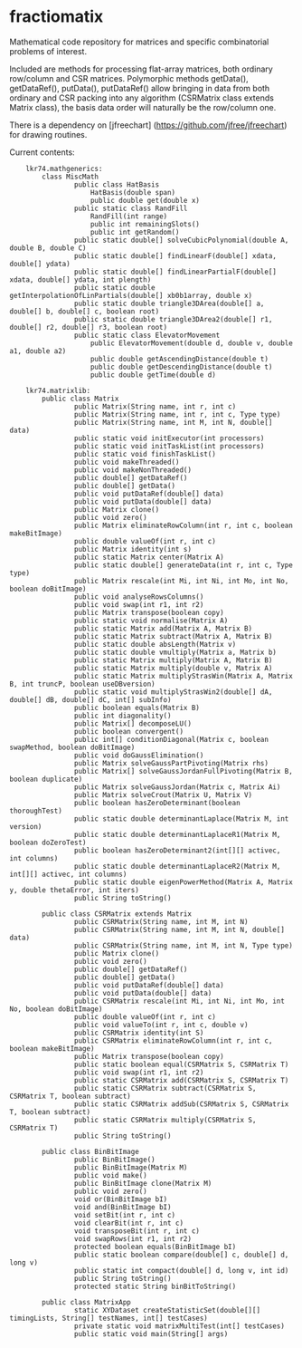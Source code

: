 # fractiomatix
Mathematical code repository for matrices and specific combinatorial problems of interest.

Included are methods for processing flat-array matrices, both ordinary row/column and CSR matrices.
Polymorphic methods getData(), getDataRef(), putData(), putDataRef() allow bringing in data from both ordinary and CSR packing into any algorithm (CSRMatrix class extends Matrix class), the basis data order will naturally be the row/column one.

There is a dependency on [jfreechart] (https://github.com/jfree/jfreechart) for drawing routines.

Current contents:

		lkr74.mathgenerics:
  			class MiscMath
    				public class HatBasis
      					HatBasis(double span)
      					public double get(double x)
    				public static class RandFill
    					RandFill(int range)
      					public int remainingSlots()
      					public int getRandom()
    				public static double[] solveCubicPolynomial(double A, double B, double C)
    				public static double[] findLinearF(double[] xdata, double[] ydata)
    				public static double[] findLinearPartialF(double[] xdata, double[] ydata, int plength)
    				public static double getInterpolationOfLinPartials(double[] xb0b1array, double x)
    				public static double triangle3DArea(double[] a, double[] b, double[] c, boolean root)
  				 	public static double triangle3DArea2(double[] r1, double[] r2, double[] r3, boolean root)
    				public static class ElevatorMovement
      					public ElevatorMovement(double d, double v, double a1, double a2)
      					public double getAscendingDistance(double t)
      					public double getDescendingDistance(double t)
      					public double getTime(double d)
  
		lkr74.matrixlib:
  			public class Matrix
    				public Matrix(String name, int r, int c)
    				public Matrix(String name, int r, int c, Type type)
    				public Matrix(String name, int M, int N, double[] data)
    				public static void initExecutor(int processors)
    				public static void initTaskList(int processors)
    				public static void finishTaskList() 
    				public void makeThreaded()
    				public void makeNonThreaded()
    				public double[] getDataRef()
    				public double[] getData()
    				public void putDataRef(double[] data)
    				public void putData(double[] data) 
    				public Matrix clone()
    				public void zero()
    				public Matrix eliminateRowColumn(int r, int c, boolean makeBitImage)
    				public double valueOf(int r, int c) 
    				public Matrix identity(int s)
    				public static Matrix center(Matrix A)
    				public static double[] generateData(int r, int c, Type type)
    				public Matrix rescale(int Mi, int Ni, int Mo, int No, boolean doBitImage)
    				public void analyseRowsColumns()
    				public void swap(int r1, int r2)
    				public Matrix transpose(boolean copy)
    				public static void normalise(Matrix A)
    				public static Matrix add(Matrix A, Matrix B)
    				public static Matrix subtract(Matrix A, Matrix B)
    				public static double absLength(Matrix v)
    				public static double vmultiply(Matrix a, Matrix b)
    				public static Matrix multiply(Matrix A, Matrix B)
    				public static Matrix multiply(double v, Matrix A)
    				public static Matrix multiplyStrasWin(Matrix A, Matrix B, int truncP, boolean useDBversion)
    				public static void multiplyStrasWin2(double[] dA, double[] dB, double[] dC, int[] subInfo)
    				public boolean equals(Matrix B)
    				public int diagonality()
    				public Matrix[] decomposeLU()
    				public boolean convergent()
    				public int[] conditionDiagonal(Matrix c, boolean swapMethod, boolean doBitImage)
    				public void doGaussElimination()
    				public Matrix solveGaussPartPivoting(Matrix rhs)
    				public Matrix[] solveGaussJordanFullPivoting(Matrix B, boolean duplicate)
    				public Matrix solveGaussJordan(Matrix c, Matrix Ai)
    				public Matrix solveCrout(Matrix U, Matrix V)
    				public boolean hasZeroDeterminant(boolean thoroughTest)
    				public static double determinantLaplace(Matrix M, int version)
    				public static double determinantLaplaceR1(Matrix M, boolean doZeroTest)
    				public boolean hasZeroDeterminant2(int[][] activec, int columns)
    				public static double determinantLaplaceR2(Matrix M, int[][] activec, int columns)
    				public static double eigenPowerMethod(Matrix A, Matrix y, double thetaError, int iters)
    				public String toString()

  			public class CSRMatrix extends Matrix
    				public CSRMatrix(String name, int M, int N)
    				public CSRMatrix(String name, int M, int N, double[] data)
    				public CSRMatrix(String name, int M, int N, Type type)
    				public Matrix clone()
    				public void zero()
    				public double[] getDataRef()
    				public double[] getData()
    				public void putDataRef(double[] data)
    				public void putData(double[] data)
    				public CSRMatrix rescale(int Mi, int Ni, int Mo, int No, boolean doBitImage)
    				public double valueOf(int r, int c)
    				public void valueTo(int r, int c, double v)
    				public CSRMatrix identity(int S)
    				public CSRMatrix eliminateRowColumn(int r, int c, boolean makeBitImage)
    				public Matrix transpose(boolean copy)
    				public static boolean equal(CSRMatrix S, CSRMatrix T)
    				public void swap(int r1, int r2)
    				public static CSRMatrix add(CSRMatrix S, CSRMatrix T)
    				public static CSRMatrix subtract(CSRMatrix S, CSRMatrix T, boolean subtract)
    				public static CSRMatrix addSub(CSRMatrix S, CSRMatrix T, boolean subtract)
    				public static CSRMatrix multiply(CSRMatrix S, CSRMatrix T)
    				public String toString()
    
  			public class BinBitImage
    				public BinBitImage()
    				public BinBitImage(Matrix M)
    				public void make()
    				public BinBitImage clone(Matrix M)
    				public void zero()
    				void or(BinBitImage bI)
    				void and(BinBitImage bI)
    				void setBit(int r, int c) 
    				void clearBit(int r, int c)
    				void transposeBit(int r, int c) 
    				void swapRows(int r1, int r2)
    				protected boolean equals(BinBitImage bI)
    				public static boolean compare(double[] c, double[] d, long v)
    				public static int compact(double[] d, long v, int id)
    				public String toString()
    				protected static String binBitToString()
    
  			public class MatrixApp
    				static XYDataset createStatisticSet(double[][] timingLists, String[] testNames, int[] testCases)
    				private static void matrixMultiTest(int[] testCases)
    				public static void main(String[] args)
